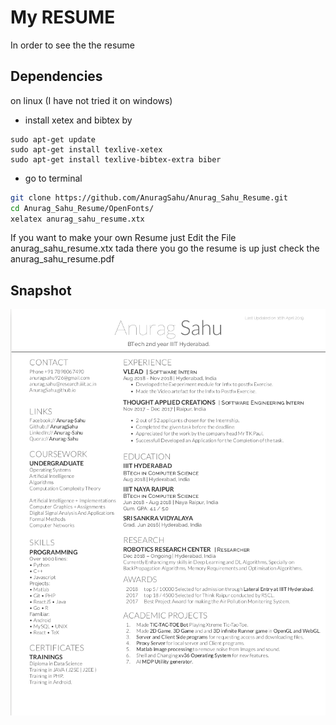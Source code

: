 My RESUME
==============
In order to see the the resume<br>
## Dependencies
 on linux (I have not tried it on windows)
- install xetex and bibtex by 
```
sudo apt-get update
sudo apt-get install texlive-xetex
sudo apt-get install texlive-bibtex-extra biber
```
- go to terminal

```sh
git clone https://github.com/AnuragSahu/Anurag_Sahu_Resume.git
cd Anurag_Sahu_Resume/OpenFonts/
xelatex anurag_sahu_resume.xtx

```

If you want to make your own Resume just Edit the File anurag_sahu_resume.xtx
tada there you go the resume is up just check the anurag_sahu_resume.pdf
 
 ## Snapshot
 
 ![Loading Resume Image](myResume/anurag_sahu_resume_1.png)
